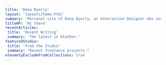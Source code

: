 ```yaml
---
title: 'Dana Byerly'
layout: 'layouts/home.html'
summary: 'Personal site of Dana Byerly, an Interaction Designer who codes'
titleHP: 'Hi there'
recentArticles:
 title: 'Recent Writing'
 summary: 'The latest in blather.'
featuredStudio:
 title: 'From the Studio'
 summary: "Recent freelance projects."
eleventyExcludeFromCollections: true
---
```


